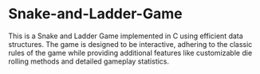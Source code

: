 # Snake-and-Ladder-Game
This is a Snake and Ladder Game implemented in C using efficient data structures. The game is designed to be interactive, adhering to the classic rules of the game while providing additional features like customizable die rolling methods and detailed gameplay statistics.
